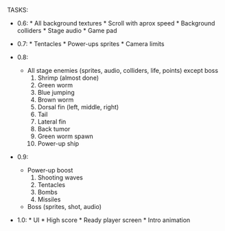 TASKS:

- 0.6:
      * All background textures
      * Scroll with aprox speed 
      * Background colliders
      * Stage audio
      * Game pad

- 0.7:
      * Tentacles 
      * Power-ups sprites
      * Camera limits

- 0.8:
     * All stage enemies (sprites, audio, colliders, life, points) except boss
        1. Shrimp (almost done)
        2. Green worm
        3. Blue jumping
        4. Brown worm
        5. Dorsal fin (left, middle, right)
        6. Tail
        7. Lateral fin
        8. Back tumor
        9. Green worm spawn
       10. Power-up ship

- 0.9:
     * Power-up boost
        1. Shooting waves
        2. Tentacles
        3. Bombs
        4. Missiles
     * Boss (sprites, shot, audio)

- 1.0:
      * UI
      * High score
      * Ready player screen
      * Intro animation
